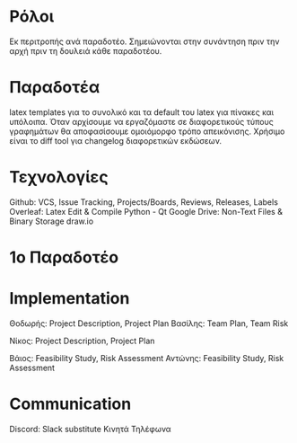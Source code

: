 # Ρόλοι
Εκ περιτροπής ανά παραδοτέο. Σημειώνονται στην συνάντηση πριν την αρχή πριν τη δουλειά κάθε παραδοτέου.


# Παραδοτέα
latex templates για το συνολικό και τα default του latex για πίνακες και υπόλοιπα. Όταν αρχίσουμε να εργαζόμαστε σε διαφορετικούς τύπους γραφημάτων θα αποφασίσουμε ομοιόμορφο τρόπο απεικόνισης. Χρήσιμο είναι το diff tool για changelog διαφορετικών εκδώσεων.

# Τεχνολογίες
Github: VCS, Issue Tracking, Projects/Boards, Reviews, Releases, Labels
Overleaf: Latex Edit & Compile
Python - Qt
Google Drive: Non-Text Files & Binary Storage
draw.io

# 1ο Παραδοτέο

# Implementation
Θοδωρής: Project Description, Project Plan
Βασίλης: Team Plan, Team Risk

Νίκος: Project Description, Project Plan

Βάιος: Feasibility Study, Risk Assessment
Αντώνης: Feasibility Study, Risk Assessment

# Communication
Discord: Slack substitute
Κινητά Τηλέφωνα
